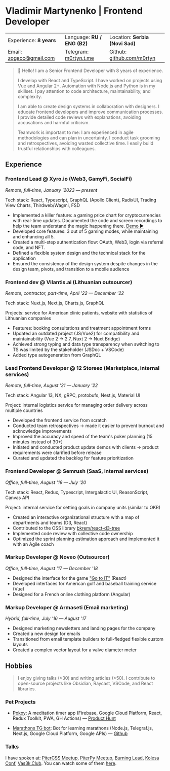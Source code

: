 # Vladimir Martynenko | Frontend Developer

|                      |                                  |                      |  
| -------------------- | -------------------------------- | ------------------- |  
| Experience:  **8 years**    | Language:  **RU / ENG (B2)**       | Location: **Serbia (Novi Sad)**   |  
| Email: [zogacc@gmail.com](mailto:zogacc@gmail.com) | Telegram: [m0rtyn.t.me](https://m0rtyn.t.me)  |  Github: [github.com/m0rtyn](https://github.com/m0rtyn) |  

> 👋 Hello! I am a Senior Frontend Developer with 8 years of experience.
>
> I develop with React and TypeScript. I have worked on projects using Vue and Angular 2+. Automation with Node.js and Python is in my skillset. I pay attention to code architecture, maintainability, and complexity.
>
> I am able to create design systems in collaboration with designers. I educate frontend developers and improve communication processes. I provide detailed code reviews with explanations, avoiding accusations and harmful criticism.
>
> Teamwork is important to me: I am experienced in agile methodologies and can plan in uncertainty. I conduct task grooming and retrospectives, avoiding wasted collective time. I easily build trustful relationships with colleagues.

## Experience

### Frontend Lead @ Xyro.io (Web3, GamyFi, SocialFi)

*Remote, full-time, January '2023 — present*

Tech stack: React, Typescript, GraphQL (Apollo Client), RadixUI, Trading View Charts, Thirdweb/Wagmi, FSD

- Implemented a killer feature: a gaming price chart for cryptocurrencies with real-time updates. Documented the code and screen recordings to help the team understand the magic happening there. [Demo ▶️](https://youtu.be/4XyXVeOLq8Q)
- Developed core features: 3 out of 5 gaming modes, while maintaining and enhancing all 5.
- Created a multi-step authentication flow: OAuth, Web3, login via referral code, and NFT.
- Defined a flexible system design and the technical stack for the application
- Ensured the consistency of the design system despite changes in the design team, pivots, and transition to a mobile audience

### Frontend dev @ Vilantis.ai (Lithuanian outsourcer)

*Remote, contractor, part-time, April '22 — December '22*

Tech stack: Nuxt.js, Next.js, Charts.js, GraphQL

Projects: service for American clinic patients, website with statistics of Lithuanian companies

- Features: booking consultations and treatment appointment forms
- Updated an outdated project (JS/Vue2) for compatibility and maintainability (Vue 2 → 2.7, Nuxt 2 → Nuxt Bridge)
- Achieved strong typing and data type transparency when switching to TS was limited by the stakeholder (JSDoc + VSCode)
- Added type autogeneration from GraphQL

### Lead Frontend Developer @ 12 Storeez (Marketplace, internal services)

*Remote, full-time, August '21 — January '22*

Tech stack: Angular 13, NX, gRPC, protobufs, Nest.js, Material UI

Project: internal logistics service for managing order delivery across multiple countries

- Developed the frontend service from scratch
- Conducted team retrospectives → made it easier to prevent burnout and acknowledge improvements
- Improved the accuracy and speed of the team's poker planning (15 minutes instead of 30+)
- Initiated and conducted product update demos with clients → product requirements were clarified before release
- Curated and updated the backlog for feature prioritization

### Frontend Developer @ Semrush (SaaS, internal services)

*Office, full-time, August '19 — July '20*

Tech stack: React, Redux, Typescript, Intergalactic UI, ReasonScript, Canvas API 

Project: internal service for setting goals in company units (similar to OKR)

- Created an interactive organizational structure with a map of departments and teams (D3, React)
- Contributed to the OSS library [bkrem/react-d3-tree](https://bkrem.github.io/react-d3-tree/)
- Implemented code review with collective code ownership
- Optimized the sprint planning estimation approach and implemented it with an Agile coach

### Markup Developer @ Noveo (Outsourcer)

*Office, full-time, August '17 — December '18*

- Designed the interface for the game ["Go to IT"](https://store.steampowered.com/app/953060/Go_to_IT/) (React)
- Developed interfaces for American golf and baseball training service (Vue)
- Designed for a French online clothing platform (Angular)

### Markup Developer @ Armaseti (Email marketing)

*Hybrid, full-time, July '16 — August '17*

- Designed marketing newsletters and landing pages for the company
- Created a new design for emails
- Transitioned from email template builders to full-fledged flexible custom layouts
- Created a complex vector layout for a valve diameter meter

## Hobbies

> I enjoy giving talks (>30) and writing articles (>50). I contribute to open-source projects like Obsidian, Raycast, VSCode, and React libraries.

### Pet Projects

- [Pokoy](https://pokoy.app): A meditation timer app (Firebase, Google Cloud Platform, React, Redux Toolkit, PWA, GH Actions) — [Product Hunt](https://www.producthunt.com/products/pokoy)

- [Marathons TG bot](http://bit.ly/hammers-of-time): Bot for learning marathons (Node.js, Telegraf.js, Next.js, Google Cloud Platform, Google APIs) — [Github](https://github.com/m0rtyn/marathons-bot)

### Talks

I have spoken at: [PiterCSS Meetup](https://vk.com/pitercss_meetup), [PiterPy Meetup](https://twitter.com/piterpy_meetup), [Burning Lead](https://twitter.com/BurningLead), [Kolesa Conf](https://kolesa-conf.kz/), [Vas3k.Club](https://vas3k.club). You can watch some of them [here](https://bit.ly/martyn-talks).